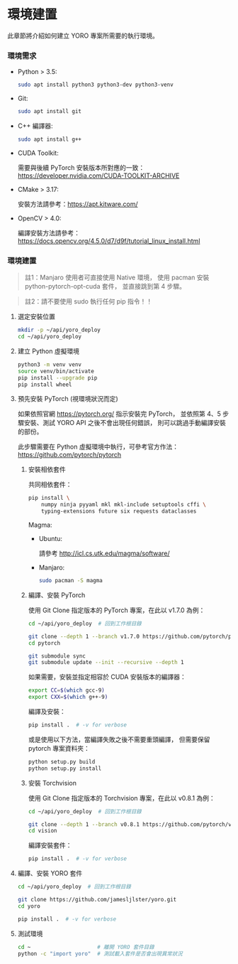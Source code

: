 # 環境建置

此章節將介紹如何建立 YORO 專案所需要的執行環境。

### 環境需求

-   Python > 3.5:

    ```bash
    sudo apt install python3 python3-dev python3-venv
    ```

-   Git:

    ```bash
    sudo apt install git
    ```

-   C++ 編譯器:

    ```bash
    sudo apt install g++
    ```

-   CUDA Toolkit:

    需要與後續 PyTorch 安裝版本所對應的一致：  
    <https://developer.nvidia.com/CUDA-TOOLKIT-ARCHIVE>

-   CMake > 3.17:

    安裝方法請參考：<https://apt.kitware.com/>

-   OpenCV > 4.0:

    編譯安裝方法請參考：  
    <https://docs.opencv.org/4.5.0/d7/d9f/tutorial_linux_install.html>

### 環境建置

> 註1：Manjaro 使用者可直接使用 Native 環境，
> 使用 pacman 安裝 python-pytorch-opt-cuda 套件，
> 並直接跳到第 4 步驟。

> 註2：請不要使用 sudo 執行任何 pip 指令！！

1.  選定安裝位置

    ```bash
    mkdir -p ~/api/yoro_deploy
    cd ~/api/yoro_deploy
    ```

2.  建立 Python 虛擬環境

    ```bash
    python3 -m venv venv
    source venv/bin/activate
    pip install --upgrade pip
    pip install wheel
    ```

3.  預先安裝 PyTorch (視環境狀況而定)

    如果依照官網 <https://pytorch.org/> 指示安裝完 PyTorch，
    並依照第 4、5 步驟安裝、測試 YORO API 之後不會出現任何錯誤，
    則可以跳過手動編譯安裝的部份。

    此步驟需要在 Python 虛擬環境中執行，可參考官方作法：  
    <https://github.com/pytorch/pytorch>

    1.  安裝相依套件

        共同相依套件：

        ```bash
        pip install \
            numpy ninja pyyaml mkl mkl-include setuptools cffi \
            typing-extensions future six requests dataclasses
        ```

        Magma:

        -   Ubuntu:

              請參考 <http://icl.cs.utk.edu/magma/software/>

        -   Manjaro:

            ```bash
            sudo pacman -S magma
            ```

    2.  編譯、安裝 PyTorch

        使用 Git Clone 指定版本的 PyTorch 專案，在此以 v1.7.0 為例：

        ```bash
        cd ~/api/yoro_deploy  # 回到工作根目錄

        git clone --depth 1 --branch v1.7.0 https://github.com/pytorch/pytorch.git
        cd pytorch

        git submodule sync
        git submodule update --init --recursive --depth 1
        ```

        如果需要，安裝並指定相容於 CUDA 安裝版本的編譯器：

        ```bash
        export CC=$(which gcc-9)
        export CXX=$(which g++-9)
        ```

        編譯及安裝：

        ```bash
        pip install .  # -v for verbose
        ```

        或是使用以下方法，當編譯失敗之後不需要重頭編譯，
        但需要保留 pytorch 專案資料夾：

        ```bash
        python setup.py build
        python setup.py install
        ```

    3.  安裝 Torchvision

        使用 Git Clone 指定版本的 Torchvision 專案，在此以 v0.8.1 為例：

        ```bash
        cd ~/api/yoro_deploy  # 回到工作根目錄

        git clone --depth 1 --branch v0.8.1 https://github.com/pytorch/vision
        cd vision
        ```

        編譯安裝套件：

        ```bash
        pip install .  # -v for verbose
        ```

4.  編譯、安裝 YORO 套件

    ```bash
    cd ~/api/yoro_deploy  # 回到工作根目錄

    git clone https://github.com/jamesljlster/yoro.git
    cd yoro

    pip install .  # -v for verbose
    ```

5.  測試環境

    ```bash
    cd ~                     # 離開 YORO 套件目錄
    python -c "import yoro"  # 測試載入套件是否會出現異常狀況
    ```
